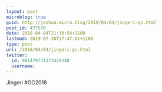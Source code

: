 ```yaml
---
layout: post
microblog: true
guid: http://joshua.micro.blog/2018/04/04/jingeri-gc.html
post_id: 477570
date: 2018-04-04T21:30:54+1100
lastmod: 2019-07-30T17:47:01+1100
type: post
url: /2018/04/04/jingeri-gc.html
twitter:
  id: 981479731173429248
  username: 
---
```

Jingeri #GC2018
